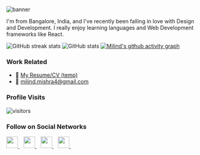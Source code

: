 ![banner](https://github.com/thatbeautifuldream/thatbeautifuldream/blob/main/images/banner-animation.gif)

I'm from Bangalore, India, and I've recently been falling in love with Design and Development. I really enjoy learning languages and Web Development frameworks like React.

![GitHub streak stats](https://github-readme-streak-stats.herokuapp.com/?user=thatbeautifuldream&count_private=true&theme=tokyonight&hide=contribs,prs)
![GitHub stats](https://github-readme-stats.vercel.app/api?username=thatbeautifuldream&show_icons=true&count_private=true&theme=tokyonight&hide=contribs,prs)
[![Milind's github activity graph](https://activity-graph.herokuapp.com/graph?username=thatbeautifuldream&theme=github)](https://github.com/thatbeautifuldream/github-readme-activity-graph)

### Work Related

- :paperclip: [My Resume/CV (temp)](https://github.com/thatbeautifuldream/thatbeautifuldream/blob/main/milind_resume.pdf)
- :email: milind.mishra4@gmail.com

### Profile Visits

![visitors](https://visitor-badge.glitch.me/badge?page_id=thatbeautifuldream)

### Follow on Social Networks

  <a href="https://www.youtube.com/channel/UCMG4BahZvx70a8fsRcczVpA">
    <img width="30px" src="https://www.vectorlogo.zone/logos/youtube/youtube-tile.svg"/>
  </a>&ensp;
  <a href="https://twitter.com/dryruncatch/">
    <img width="30px" src="https://www.vectorlogo.zone/logos/twitter/twitter-official.svg" />
  </a>&ensp;
  <a href="https://www.linkedin.com/company/milind--mishra/">
    <img width="30px" src="https://www.vectorlogo.zone/logos/linkedin/linkedin-icon.svg" />
  </a>&ensp;
  <a href="https://www.instagram.com/that_beautifuldream/">
    <img width="30px" src="https://www.vectorlogo.zone/logos/instagram/instagram-icon.svg" />
  </a>&ensp;
